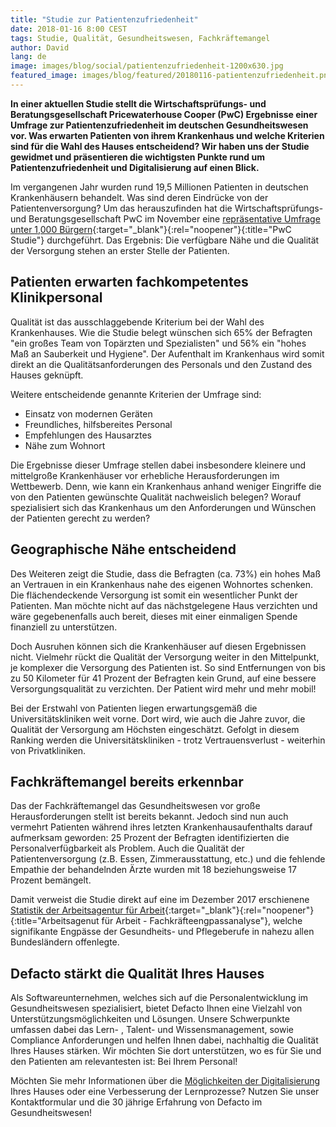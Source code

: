 ```yaml
---
title: "Studie zur Patientenzufriedenheit"
date: 2018-01-16 8:00 CEST
tags: Studie, Qualität, Gesundheitswesen, Fachkräftemangel
author: David
lang: de
image: images/blog/social/patientenzufriedenheit-1200x630.jpg
featured_image: images/blog/featured/20180116-patientenzufriedenheit.png
---
```


**In einer aktuellen Studie stellt die Wirtschaftsprüfungs- und Beratungsgesellschaft Pricewaterhouse Cooper (PwC) Ergebnisse einer Umfrage zur Patientenzufriedenheit im deutschen Gesundheitswesen vor. Was erwarten Patienten von ihrem Krankenhaus und welche Kriterien sind für die Wahl des Hauses entscheidend? Wir haben uns der Studie gewidmet und präsentieren die wichtigsten Punkte rund um Patientenzufriedenheit und Digitalisierung auf einen Blick.**

Im vergangenen Jahr wurden rund 19,5 Millionen Patienten in deutschen Krankenhäusern behandelt. Was sind deren Eindrücke von der Patientenversorgung? Um das herauszufinden hat die Wirtschaftsprüfungs- und Beratungsgesellschaft PwC im November eine [repräsentative Umfrage unter 1,000 Bürgern](https://www.pwc.de/de/pressemitteilungen/2017/pwc-studie-erste-hilfe-krankenhaeuser-2017-v2.pdf){:target="_blank"}{:rel="noopener"}{:title="PwC Studie"} durchgeführt. Das Ergebnis: Die verfügbare Nähe und die Qualität der Versorgung stehen an erster Stelle der Patienten.

## Patienten erwarten fachkompetentes Klinikpersonal

Qualität ist das ausschlaggebende Kriterium bei der Wahl des Krankenhauses. Wie die Studie belegt wünschen sich 65% der Befragten "ein großes Team von Topärzten und Spezialisten" und 56% ein "hohes Maß an Sauberkeit und Hygiene". Der Aufenthalt im Krankenhaus wird somit direkt an die Qualitätsanforderungen des Personals und den Zustand des Hauses geknüpft.

Weitere entscheidende genannte Kriterien der Umfrage sind:

- Einsatz von modernen Geräten
- Freundliches, hilfsbereites Personal
- Empfehlungen des Hausarztes
- Nähe zum Wohnort

Die Ergebnisse dieser Umfrage stellen dabei insbesondere kleinere und mittelgroße Krankenhäuser vor erhebliche Herausforderungen im Wettbewerb. Denn, wie kann ein Krankenhaus anhand weniger Eingriffe die von den Patienten gewünschte Qualität nachweislich belegen? Worauf spezialisiert sich das Krankenhaus um den Anforderungen und Wünschen der Patienten gerecht zu werden?

## Geographische Nähe entscheidend

Des Weiteren zeigt die Studie, dass die Befragten (ca. 73%) ein hohes Maß an Vertrauen in ein Krankenhaus nahe des eigenen Wohnortes schenken. Die flächendeckende Versorgung ist somit ein wesentlicher Punkt der Patienten. Man möchte nicht auf das nächstgelegene Haus verzichten und wäre gegebenenfalls auch bereit, dieses mit einer einmaligen Spende finanziell zu unterstützen.

Doch Ausruhen können sich die Krankenhäuser auf diesen Ergebnissen nicht. Vielmehr rückt die Qualität der Versorgung weiter in den Mittelpunkt, je komplexer die Versorgung des Patienten ist. So sind Entfernungen von bis zu 50 Kilometer für 41 Prozent der Befragten kein Grund, auf eine bessere Versorgungsqualität zu verzichten. Der Patient wird mehr und mehr mobil!

Bei der Erstwahl von Patienten liegen erwartungsgemäß die Universitätskliniken weit vorne. Dort wird, wie auch die Jahre zuvor, die Qualität der Versorgung am Höchsten eingeschätzt. Gefolgt in diesem Ranking werden die Universitätskliniken - trotz Vertrauensverlust - weiterhin von Privatkliniken.

## Fachkräftemangel bereits erkennbar

Das der Fachkräftemangel das Gesundheitswesen vor große Herausforderungen stellt ist bereits bekannt. Jedoch sind nun auch vermehrt Patienten während ihres letzten Krankenhausaufenthalts darauf aufmerksam geworden: 25 Prozent der Befragten identifizierten die Personalverfügbarkeit als Problem. Auch die Qualität der Patientenversorgung (z.B. Essen, Zimmerausstattung, etc.) und die fehlende Empathie der behandelnden Ärzte wurden mit 18 beziehungsweise 17 Prozent bemängelt.

Damit verweist die Studie direkt auf eine im Dezember 2017 erschienene [Statistik der Arbeitsagentur für Arbeit](https://statistik.arbeitsagentur.de/Navigation/Footer/Top-Produkte/Fachkraefteengpassanalyse-Nav.html){:target="_blank"}{:rel="noopener"}{:title="Arbeitsagenut für Arbeit - Fachkräfteengpassanalyse"}, welche signifikante Engpässe der Gesundheits- und Pflegeberufe in nahezu allen Bundesländern offenlegte.

## Defacto stärkt die Qualität Ihres Hauses

Als Softwareunternehmen, welches sich auf die Personalentwicklung im Gesundheitswesen spezialisiert, bietet Defacto Ihnen eine Vielzahl von Unterstützungsmöglichkeiten und Lösungen. Unsere Schwerpunkte umfassen dabei das Lern- , Talent- und Wissensmanagement, sowie Compliance Anforderungen und helfen Ihnen dabei, nachhaltig die Qualität Ihres Hauses stärken. Wir möchten Sie dort unterstützen, wo es für Sie und den Patienten am relevantesten ist: Bei Ihrem Personal!

Möchten Sie mehr Informationen über die [Möglichkeiten der Digitalisierung](/digitalisierung-im-krankenhaus/) Ihres Hauses oder eine Verbesserung der Lernprozesse? Nutzen Sie unser Kontaktformular und die 30 jährige Erfahrung von Defacto im Gesundheitswesen!
